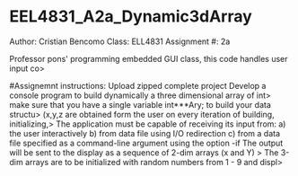 # EEL4831_A2a_Dynamic3dArray

Author: Cristian Bencomo
Class: ELL4831
Assignment #: 2a

Professor pons' programming embedded GUI class, this code handles user input co>

#Assignemnt instructions:
Upload zipped complete project
Develop a console program to build dynamically a three dimensional array of int>
make sure that you have a single variable int***Ary; to build your data structu>
(x,y,z are obtained form the user on every iteration of building, initializing,>
The application must be capable of receiving its input from:
a) the user interactively
b) from  data file using I/O redirection
c) from a data file specified as a command-line argument using the option -if
The output will be sent to the display as a sequence of 2-dim arrays (x and Y) >
The 3-dim arrays are to be initialized with random numbers from 1 - 9 and displ>
